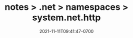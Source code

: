---
title: notes > .net > namespaces > system.net.http
date: 2021-11-11T09:41:47-0700
draft: false
---